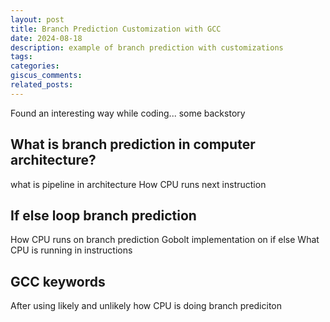 ```yaml
---
layout: post
title: Branch Prediction Customization with GCC
date: 2024-08-18
description: example of branch prediction with customizations
tags: 
categories: 
giscus_comments: 
related_posts: 
---
```


Found an interesting way while coding... some backstory

## What is branch prediction in computer architecture?

what is pipeline in architecture
How CPU runs next instruction

## If else loop branch prediction


How CPU runs on branch prediction
Gobolt implementation on if else
What CPU is running in instructions

## GCC keywords

After using likely and unlikely how CPU is doing branch prediciton

##

